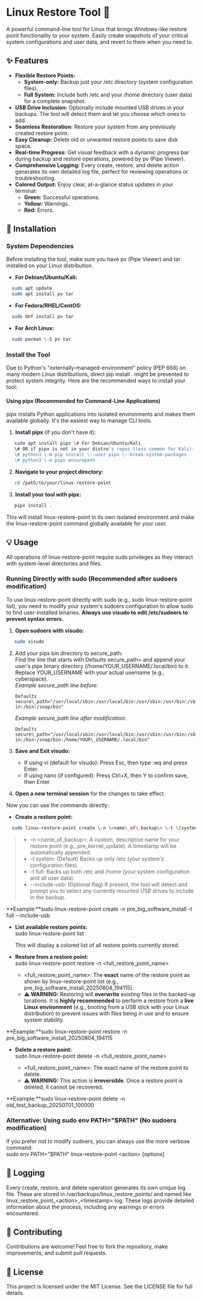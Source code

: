 # **Linux Restore Tool 💾**

A powerful command-line tool for Linux that brings Windows-like restore point functionality to your system. Easily create snapshots of your critical system configurations and user data, and revert to them when you need to.

## **✨ Features**

* **Flexible Restore Points:**  
  * **System-only:** Backup just your /etc directory (system configuration files).  
  * **Full System:** Include both /etc and your /home directory (user data) for a complete snapshot.  
* **USB Drive Inclusion:** Optionally include mounted USB drives in your backups. The tool will detect them and let you choose which ones to add.  
* **Seamless Restoration:** Restore your system from any previously created restore point.  
* **Easy Cleanup:** Delete old or unwanted restore points to save disk space.  
* **Real-time Progress:** Get visual feedback with a dynamic progress bar during backup and restore operations, powered by pv (Pipe Viewer).  
* **Comprehensive Logging:** Every create, restore, and delete action generates its own detailed log file, perfect for reviewing operations or troubleshooting.  
* **Colored Output:** Enjoy clear, at-a-glance status updates in your terminal:  
  * **Green:** Successful operations.  
  * **Yellow:** Warnings.  
  * **Red:** Errors.

## **🚀 Installation**

### **System Dependencies**

Before installing the tool, make sure you have pv (Pipe Viewer) and tar installed on your Linux distribution.

* **For Debian/Ubuntu/Kali:**  
```bash
  sudo apt update  
  sudo apt install pv tar
```
* **For Fedora/RHEL/CentOS:**  
```bash
  sudo dnf install pv tar
```
* **For Arch Linux:**  
```bash
  sudo pacman \-S pv tar
```
### **Install the Tool**

Due to Python's "externally-managed-environment" policy (PEP 668\) on many modern Linux distributions, direct pip install . might be prevented to protect system integrity. Here are the recommended ways to install your tool:

#### **Using pipx (Recommended for Command-Line Applications)**

pipx installs Python applications into isolated environments and makes them available globally. It's the easiest way to manage CLI tools.

1. **Install pipx** (if you don't have it):  
```bash
   sudo apt install pipx \# For Debian/Ubuntu/Kali  
   \# OR if pipx is not in your distro's repos (less common for Kali):  
   \# python3 \-m pip install \--user pipx \--break-system-packages  
   \# python3 \-m pipx ensurepath
```

2. **Navigate to your project directory:**  
```bash
   cd /path/to/your/linux-restore-point
```
3. **Install your tool with pipx:**  
```bash   
   pipx install .
```
   This will install linux-restore-point in its own isolated environment and make the linux-restore-point command globally available for your user.

## **💡 Usage**

All operations of linux-restore-point require sudo privileges as they interact with system-level directories and files.

### **Running Directly with sudo (Recommended after sudoers modification)**

To use linux-restore-point directly with sudo (e.g., sudo linux-restore-point list), you need to modify your system's sudoers configuration to allow sudo to find user-installed binaries. **Always use visudo to edit /etc/sudoers to prevent syntax errors.**

1. **Open sudoers with visudo:**  
```bash
   sudo visudo
```
2. Add your pipx bin directory to secure\_path:  
   Find the line that starts with Defaults secure\_path= and append your user's pipx binary directory (/home/YOUR\_USERNAME/.local/bin) to it. Replace YOUR\_USERNAME with your actual username (e.g., cyberspace).  
   *Example secure\_path line before:*  

   `Defaults    secure\_path="/usr/local/sbin:/usr/local/bin:/usr/sbin:/usr/bin:/sbin:/bin:/snap/bin"`

   *Example secure\_path line after modification:*  

   `Defaults    secure\_path="/usr/local/sbin:/usr/local/bin:/usr/sbin:/usr/bin:/sbin:/bin:/snap/bin:/home/YOUR\_USERNAME/.local/bin"`

3. **Save and Exit visudo:**  
   * If using vi (default for visudo): Press Esc, then type :wq and press Enter.  
   * If using nano (if configured): Press Ctrl+X, then Y to confirm save, then Enter.  
4. **Open a new terminal session** for the changes to take effect.

Now you can use the commands directly:

* **Create a restore point:**  
```bash
  sudo linux-restore-point create \-n \<name\_of\_backup\> \-t \[system|full\] \[--include-usb\]
```
 > * \-n \<name\_of\_backup\>: A custom, descriptive name for your restore point (e.g., pre\_kernel\_update). A timestamp will be automatically appended.  
 > * \-t system: (Default) Backs up only /etc (your system's configuration files).  
 > * \-t full: Backs up both /etc and /home (your system configuration and all user data).  
 > * \--include-usb: (Optional flag) If present, the tool will detect and prompt you to select any currently mounted USB drives to include in the backup.

**Example:**sudo linux-restore-point create \-n pre\_big\_software\_install \-t full \--include-usb

* **List available restore points:**  
  sudo linux-restore-point list

  This will display a colored list of all restore points currently stored.  
* **Restore from a restore point:**  
  sudo linux-restore-point restore \-n \<full\_restore\_point\_name\>

  * \<full\_restore\_point\_name\>: The **exact** name of the restore point as shown by linux-restore-point list (e.g., pre\_big\_software\_install\_20250804\_194115).  
  * **⚠️ WARNING:** Restoring will **overwrite** existing files in the backed-up locations. It is **highly recommended** to perform a restore from a **live Linux environment** (e.g., booting from a USB stick with your Linux distribution) to prevent issues with files being in use and to ensure system stability.

**Example:**sudo linux-restore-point restore \-n pre\_big\_software\_install\_20250804\_194115

* **Delete a restore point:**  
  sudo linux-restore-point delete \-n \<full\_restore\_point\_name\>

  * \<full\_restore\_point\_name\>: The exact name of the restore point to delete.  
  * **⚠️ WARNING:** This action is **irreversible**. Once a restore point is deleted, it cannot be recovered.

**Example:**sudo linux-restore-point delete \-n old\_test\_backup\_20250701\_100000

### **Alternative: Using sudo env PATH="$PATH" (No sudoers modification)**

If you prefer not to modify sudoers, you can always use the more verbose command:  
sudo env PATH="$PATH" linux-restore-point \<action\> \[options\]

## **📄 Logging**

Every create, restore, and delete operation generates its own unique log file. These are stored in /var/backups/linux\_restore\_points/ and named like linux\_restore\_point\_\<action\>\_\<timestamp\>.log. These logs provide detailed information about the process, including any warnings or errors encountered.

## **🤝 Contributing**

Contributions are welcome\! Feel free to fork the repository, make improvements, and submit pull requests.

## **📜 License**

This project is licensed under the MIT License. See the LICENSE file for full details.